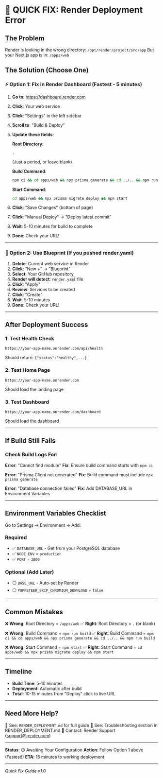 # 🚨 QUICK FIX: Render Deployment Error

## The Problem
Render is looking in the wrong directory: `/opt/render/project/src/app`
But your Next.js app is in: `/apps/web`

## The Solution (Choose One)

### ⚡ Option 1: Fix in Render Dashboard (Fastest - 5 minutes)

1. **Go to**: https://dashboard.render.com
2. **Click**: Your web service
3. **Click**: "Settings" in the left sidebar
4. **Scroll to**: "Build & Deploy"
5. **Update these fields**:

   **Root Directory**:
   ```
   .
   ```
   (Just a period, or leave blank)

   **Build Command**:
   ```bash
   npm ci && cd apps/web && npx prisma generate && cd ../.. && npm run build
   ```

   **Start Command**:
   ```bash
   cd apps/web && npx prisma migrate deploy && npm start
   ```

6. **Click**: "Save Changes" (bottom of page)
7. **Click**: "Manual Deploy" → "Deploy latest commit"
8. **Wait**: 5-10 minutes for build to complete
9. **Done**: Check your URL!

---

### 🔧 Option 2: Use Blueprint (If you pushed render.yaml)

1. **Delete**: Current web service in Render
2. **Click**: "New +" → "Blueprint"
3. **Select**: Your GitHub repository
4. **Render will detect**: `render.yaml` file
5. **Click**: "Apply"
6. **Review**: Services to be created
7. **Click**: "Create"
8. **Wait**: 5-10 minutes
9. **Done**: Check your URL!

---

## After Deployment Success

### 1. Test Health Check
```
https://your-app-name.onrender.com/api/health
```
Should return: `{"status":"healthy",...}`

### 2. Test Home Page
```
https://your-app-name.onrender.com
```
Should load the landing page

### 3. Test Dashboard
```
https://your-app-name.onrender.com/dashboard
```
Should load the dashboard

---

## If Build Still Fails

### Check Build Logs For:

**Error**: "Cannot find module"
**Fix**: Ensure build command starts with `npm ci`

**Error**: "Prisma Client not generated"
**Fix**: Build command must include `npx prisma generate`

**Error**: "Database connection failed"
**Fix**: Add DATABASE_URL in Environment Variables

---

## Environment Variables Checklist

Go to Settings → Environment → Add:

### Required
- ✅ `DATABASE_URL` - Get from your PostgreSQL database
- ✅ `NODE_ENV` = `production`
- ✅ `PORT` = `3000`

### Optional (Add Later)
- ⚪ `BASE_URL` - Auto-set by Render
- ⚪ `PUPPETEER_SKIP_CHROMIUM_DOWNLOAD` = `false`

---

## Common Mistakes

❌ **Wrong**: Root Directory = `/apps/web`
✅ **Right**: Root Directory = `.` (or blank)

❌ **Wrong**: Build Command = `npm run build`
✅ **Right**: Build Command = `npm ci && cd apps/web && npx prisma generate && cd ../.. && npm run build`

❌ **Wrong**: Start Command = `npm start`
✅ **Right**: Start Command = `cd apps/web && npx prisma migrate deploy && npm start`

---

## Timeline

- **Build Time**: 5-10 minutes
- **Deployment**: Automatic after build
- **Total**: 10-15 minutes from "Deploy" click to live URL

---

## Need More Help?

📖 See: `RENDER_DEPLOYMENT.md` for full guide
🐛 See: Troubleshooting section in RENDER_DEPLOYMENT.md
💬 Contact: Render Support (support@render.com)

---

**Status**: 🟡 Awaiting Your Configuration
**Action**: Follow Option 1 above (Fastest!)
**ETA**: 15 minutes to working deployment

---

*Quick Fix Guide v1.0*
